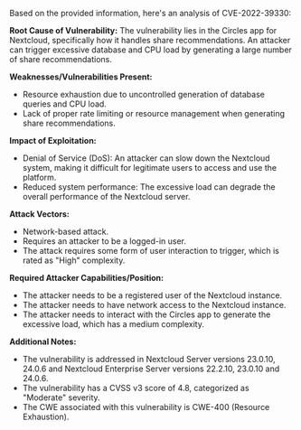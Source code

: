 Based on the provided information, here's an analysis of CVE-2022-39330:

**Root Cause of Vulnerability:**
The vulnerability lies in the Circles app for Nextcloud, specifically how it handles share recommendations. An attacker can trigger excessive database and CPU load by generating a large number of share recommendations.

**Weaknesses/Vulnerabilities Present:**
- Resource exhaustion due to uncontrolled generation of database queries and CPU load.
- Lack of proper rate limiting or resource management when generating share recommendations.

**Impact of Exploitation:**
- Denial of Service (DoS): An attacker can slow down the Nextcloud system, making it difficult for legitimate users to access and use the platform.
- Reduced system performance: The excessive load can degrade the overall performance of the Nextcloud server.

**Attack Vectors:**
- Network-based attack.
- Requires an attacker to be a logged-in user.
- The attack requires some form of user interaction to trigger, which is rated as "High" complexity.

**Required Attacker Capabilities/Position:**
- The attacker needs to be a registered user of the Nextcloud instance.
- The attacker needs to have network access to the Nextcloud instance.
- The attacker needs to interact with the Circles app to generate the excessive load, which has a medium complexity.

**Additional Notes:**
- The vulnerability is addressed in Nextcloud Server versions 23.0.10, 24.0.6 and Nextcloud Enterprise Server versions 22.2.10, 23.0.10 and 24.0.6.
- The vulnerability has a CVSS v3 score of 4.8, categorized as "Moderate" severity.
- The CWE associated with this vulnerability is CWE-400 (Resource Exhaustion).